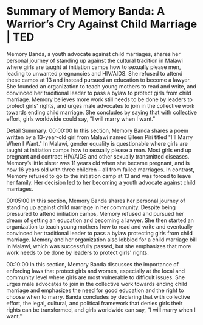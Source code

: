 # Summary of Memory Banda: A Warrior’s Cry Against Child Marriage | TED

Memory Banda, a youth advocate against child marriages, shares her personal journey of standing up against the cultural tradition in Malawi where girls are taught at initiation camps how to sexually please men, leading to unwanted pregnancies and HIV/AIDS. She refused to attend these camps at 13 and instead pursued an education to become a lawyer. She founded an organization to teach young mothers to read and write, and convinced her traditional leader to pass a bylaw to protect girls from child marriage. Memory believes more work still needs to be done by leaders to protect girls' rights, and urges male advocates to join in the collective work towards ending child marriage. She concludes by saying that with collective effort, girls worldwide could say, "I will marry when I want."

Detail Summary: 
00:00:00
In this section, Memory Banda shares a poem written by a 13-year-old girl from Malawi named Eileen Piri titled "I'll Marry When I Want." In Malawi, gender equality is questionable where girls are taught at initiation camps how to sexually please a man. Most girls end up pregnant and contract HIV/AIDS and other sexually transmitted diseases. Memory’s little sister was 11 years old when she became pregnant, and is now 16 years old with three children – all from failed marriages. In contrast, Memory refused to go to the initiation camp at 13 and was forced to leave her family. Her decision led to her becoming a youth advocate against child marriages.

00:05:00
In this section, Memory Banda shares her personal journey of standing up against child marriage in her community. Despite being pressured to attend initiation camps, Memory refused and pursued her dream of getting an education and becoming a lawyer. She then started an organization to teach young mothers how to read and write and eventually convinced her traditional leader to pass a bylaw protecting girls from child marriage. Memory and her organization also lobbied for a child marriage bill in Malawi, which was successfully passed, but she emphasizes that more work needs to be done by leaders to protect girls' rights.

00:10:00
In this section, Memory Banda discusses the importance of enforcing laws that protect girls and women, especially at the local and community level where girls are most vulnerable to difficult issues. She urges male advocates to join in the collective work towards ending child marriage and emphasizes the need for good education and the right to choose when to marry. Banda concludes by declaring that with collective effort, the legal, cultural, and political framework that denies girls their rights can be transformed, and girls worldwide can say, "I will marry when I want."

